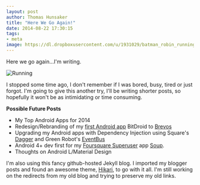 ```yaml
---
layout: post
author: Thomas Hunsaker
title: "Here We Go Again!"
date: 2014-08-22 17:30:15
tags: 
- meta
image: https://dl.dropboxusercontent.com/u/1931029/batman_robin_running.gif
---
```


Here we go again...I'm writing.

![Running](https://dl.dropboxusercontent.com/u/1931029/batman_robin_running.gif)

I stopped some time ago, I don't remember if I was bored, busy, tired or just forgot. I'm going to give this another try, I'll be writing shorter posts, so hopefully it won't be as intimidating or time consuming.


**Possible Future Posts**

- My Top Android Apps for 2014
- Redesign/Rebranding of my [first Android app][bitdroid-announcement] BitDroid to [Brevos][brevos]
- Upgrading my Android apps with Dependency Injection using Square's [Dagger][dagger] and Green Robot's [EventBus][eventbus]
- Android 4+ dev first for my [Foursquare Superuser][foursquare-superuser] app [Soup][soup].
- Thoughts on Android L/Material Design

I'm also using this fancy github-hosted Jekyll blog. I imported my blogger posts and found an awesome theme, [Hikari][hikari], to go with it all. I'm still working on the redirects from my old blog and trying to preserve my old links.

[foursquare-superuser]: https://support.foursquare.com/hc/en-us/articles/201066260-Superusers-SUs-
[soup]: http://bit.ly/SoupApp
[bitdroid-announcement]: http://thunsaker.github.io/2010/05/19/my-first-android-app-bitdroid/
[brevos]: http://bit.ly/brevosapp
[dagger]: http://square.github.io/dagger
[eventbus]: https://github.com/greenrobot/EventBus
[hikari]: https://github.com/m3xm/hikari-for-Jekyll
